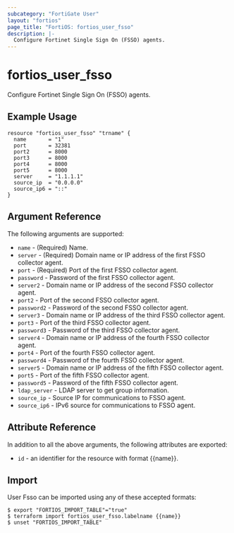 ```yaml
---
subcategory: "FortiGate User"
layout: "fortios"
page_title: "FortiOS: fortios_user_fsso"
description: |-
  Configure Fortinet Single Sign On (FSSO) agents.
---
```


# fortios_user_fsso
Configure Fortinet Single Sign On (FSSO) agents.

## Example Usage

```hcl
resource "fortios_user_fsso" "trname" {
  name       = "1"
  port       = 32381
  port2      = 8000
  port3      = 8000
  port4      = 8000
  port5      = 8000
  server     = "1.1.1.1"
  source_ip  = "0.0.0.0"
  source_ip6 = "::"
}
```

## Argument Reference


The following arguments are supported:

* `name` - (Required) Name.
* `server` - (Required) Domain name or IP address of the first FSSO collector agent.
* `port` - (Required) Port of the first FSSO collector agent.
* `password` - Password of the first FSSO collector agent.
* `server2` - Domain name or IP address of the second FSSO collector agent.
* `port2` - Port of the second FSSO collector agent.
* `password2` - Password of the second FSSO collector agent.
* `server3` - Domain name or IP address of the third FSSO collector agent.
* `port3` - Port of the third FSSO collector agent.
* `password3` - Password of the third FSSO collector agent.
* `server4` - Domain name or IP address of the fourth FSSO collector agent.
* `port4` - Port of the fourth FSSO collector agent.
* `password4` - Password of the fourth FSSO collector agent.
* `server5` - Domain name or IP address of the fifth FSSO collector agent.
* `port5` - Port of the fifth FSSO collector agent.
* `password5` - Password of the fifth FSSO collector agent.
* `ldap_server` - LDAP server to get group information.
* `source_ip` - Source IP for communications to FSSO agent.
* `source_ip6` - IPv6 source for communications to FSSO agent.


## Attribute Reference

In addition to all the above arguments, the following attributes are exported:
* `id` - an identifier for the resource with format {{name}}.

## Import

User Fsso can be imported using any of these accepted formats:
```
$ export "FORTIOS_IMPORT_TABLE"="true"
$ terraform import fortios_user_fsso.labelname {{name}}
$ unset "FORTIOS_IMPORT_TABLE"
```
